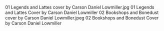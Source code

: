 01 Legends and Lattes cover by Carson Daniel Lowmiller.jpg 01 Legends and Lattes Cover by Carson Daniel Lowmiller
02 Bookshops and Bonedust cover by Carson Daniel Lowmiller.jpeg 02 Bookshops and Bonedust Cover by Carson Daniel Lowmiller
